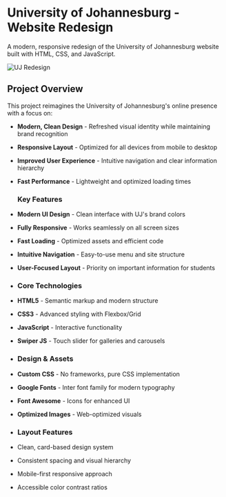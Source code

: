 # University of Johannesburg - Website Redesign

A modern, responsive redesign of the University of Johannesburg website built with HTML, CSS, and JavaScript.

![UJ Redesign](https://via.placeholder.com/1200x600/0032A0/FFFFFF?text=UJ+Website+Redesign)

## Project Overview

This project reimagines the University of Johannesburg's online presence with a focus on:

- **Modern, Clean Design** - Refreshed visual identity while maintaining brand recognition
- **Responsive Layout** - Optimized for all devices from mobile to desktop
- **Improved User Experience** - Intuitive navigation and clear information hierarchy
- **Fast Performance** - Lightweight and optimized loading times

  ###  Key Features

-  **Modern UI Design** - Clean interface with UJ's brand colors
-  **Fully Responsive** - Works seamlessly on all screen sizes
-  **Fast Loading** - Optimized assets and efficient code
-  **Intuitive Navigation** - Easy-to-use menu and site structure
-  **User-Focused Layout** - Priority on important information for students

-  ### Core Technologies
- **HTML5** - Semantic markup and modern structure
- **CSS3** - Advanced styling with Flexbox/Grid
- **JavaScript** - Interactive functionality
- **Swiper JS** - Touch slider for galleries and carousels

- ### Design & Assets
- **Custom CSS** - No frameworks, pure CSS implementation
- **Google Fonts** - Inter font family for modern typography
- **Font Awesome** - Icons for enhanced UI
- **Optimized Images** - Web-optimized visuals

- ### Layout Features
- Clean, card-based design system
- Consistent spacing and visual hierarchy
- Mobile-first responsive approach
- Accessible color contrast ratios
